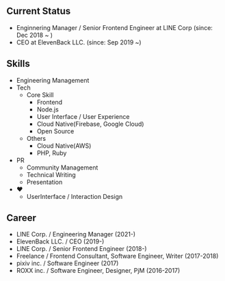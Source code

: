 ## Current Status

- Enginnering Manager / Senior Frontend Engineer at LINE Corp (since: Dec 2018 ~ )
- CEO at ElevenBack LLC. (since: Sep 2019 ~)

## Skills

- Engineering Management
- Tech
  - Core Skill
    - Frontend
    - Node.js
    - User Interface / User Experience
    - Cloud Native(Firebase, Google Cloud)
    - Open Source
  - Others
    - Cloud Native(AWS)
    - PHP, Ruby
- PR
  - Community Management
  - Technical Writing
  - Presentation
- ♥
  - UserInterface / Interaction Design

## Career

- LINE Corp. / Engineering Manager (2021-)
- ElevenBack LLC. / CEO (2019-)
- LINE Corp. / Senior Frontend Engineer (2018-)
- Freelance / Frontend Consultant, Software Engineer, Writer (2017-2018)
- pixiv inc. / Software Engineer (2017)
- ROXX inc. / Software Engineer, Designer, PjM (2016-2017)
